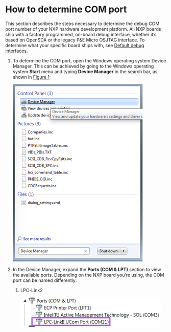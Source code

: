 # How to determine COM port

This section describes the steps necessary to determine the debug COM port number of your NXP hardware development platform. All NXP boards ship with a factory programmed, on-board debug interface, whether it’s based on OpenSDA or the legacy P&E Micro OSJTAG interface. To determine what your specific board ships with, see [Default debug interfaces](default_debug_interfaces.md).

1.  To determine the COM port, open the Windows operating system Device Manager. This can be achieved by going to the Windows operating system **Start** menu and typing **Device Manager** in the search bar, as shown in [Figure 1](how_to_determine_com_port.md#DEVICEMANAGER):

    ![](../images/device_manager.png "Device manager")

2.  In the Device Manager, expand the **Ports \(COM & LPT\)** section to view the available ports. Depending on the NXP board you’re using, the COM port can be named differently:
    1.  LPC-Link2

        ![](../images/lpc_link2.jpg "LPC-Link2")


